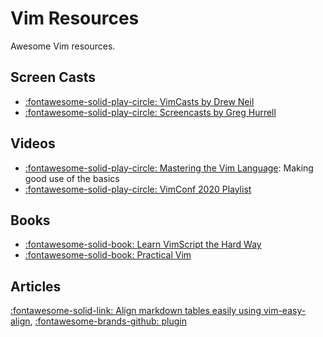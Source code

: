 Vim Resources
===

Awesome Vim resources.

Screen Casts
---

- [:fontawesome-solid-play-circle: VimCasts by Drew Neil](vimcasts-by-drew-neil.md)
- [:fontawesome-solid-play-circle: Screencasts by Greg
    Hurrell](screencasts-by-greg-hurrell.md)

Videos
---

- [:fontawesome-solid-play-circle: Mastering the Vim Language](https://www.youtube.com/watch?v=wlR5gYd6um0): Making good use of the basics
- [:fontawesome-solid-play-circle: VimConf 2020 Playlist](https://www.youtube.com/watch?v=bq0AksG6-S4)

Books
---

- [:fontawesome-solid-book: Learn VimScript the Hard Way](https://learnvimscriptthehardway.stevelosh.com/)
- [:fontawesome-solid-book: Practical Vim](practical-vim.md)

Articles
---

[:fontawesome-solid-link: Align markdown tables easily using vim-easy-align](https://thoughtbot.com/blog/align-github-flavored-markdown-tables-in-vim), [:fontawesome-brands-github: plugin](https://github.com/junegunn/vim-easy-align)
